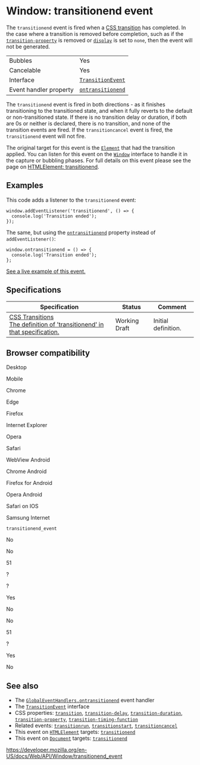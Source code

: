 Window: transitionend event
===========================

The `transitionend` event is fired when a [CSS transition](https://developer.mozilla.org/en-US/docs/Web/CSS/CSS_Transitions/Using_CSS_transitions) has completed. In the case where a transition is removed before completion, such as if the [`transition-property`](https://developer.mozilla.org/en-US/docs/Web/CSS/transition-property) is removed or [`display`](https://developer.mozilla.org/en-US/docs/Web/CSS/display) is set to `none`, then the event will not be generated.

<table><tbody><tr class="odd"><td>Bubbles</td><td>Yes</td></tr><tr class="even"><td>Cancelable</td><td>Yes</td></tr><tr class="odd"><td>Interface</td><td><a href="../transitionevent"><code>TransitionEvent</code></a></td></tr><tr class="even"><td>Event handler property</td><td><a href="../globaleventhandlers/ontransitionend"><code>ontransitionend</code></a></td></tr></tbody></table>

The `transitionend` event is fired in both directions - as it finishes transitioning to the transitioned state, and when it fully reverts to the default or non-transitioned state. If there is no transition delay or duration, if both are 0s or neither is declared, there is no transition, and none of the transition events are fired. If the `transitioncancel` event is fired, the `transitionend` event will not fire.

The original target for this event is the [`Element`](../element) that had the transition applied. You can listen for this event on the [`Window`](../window) interface to handle it in the capture or bubbling phases. For full details on this event please see the page on [HTMLElement: transitionend](../htmlelement/transitionend_event).

Examples
--------

This code adds a listener to the `transitionend` event:

    window.addEventListener('transitionend', () => {
      console.log('Transition ended');
    });

The same, but using the [`ontransitionend`](../globaleventhandlers/ontransitionend) property instead of `addEventListener()`:

    window.ontransitionend = () => {
      console.log('Transition ended');
    };

[See a live example of this event.](../htmlelement/transitionend_event#live_example)

Specifications
--------------

<table><thead><tr class="header"><th>Specification</th><th>Status</th><th>Comment</th></tr></thead><tbody><tr class="odd"><td><a href="https://drafts.csswg.org/css-transitions/#transitionend">CSS Transitions<br />
<span class="small">The definition of 'transitionend' in that specification.</span></a></td><td><span class="spec-wd">Working Draft</span></td><td>Initial definition.</td></tr></tbody></table>

Browser compatibility
---------------------

Desktop

Mobile

Chrome

Edge

Firefox

Internet Explorer

Opera

Safari

WebView Android

Chrome Android

Firefox for Android

Opera Android

Safari on IOS

Samsung Internet

`transitionend_event`

No

No

51

?

?

Yes

No

No

51

?

Yes

No

See also
--------

-   The [`GlobalEventHandlers.ontransitionend`](../globaleventhandlers/ontransitionend) event handler
-   The [`TransitionEvent`](../transitionevent) interface
-   CSS properties: [`transition`](https://developer.mozilla.org/en-US/docs/Web/CSS/transition), [`transition-delay`](https://developer.mozilla.org/en-US/docs/Web/CSS/transition-delay), [`transition-duration`](https://developer.mozilla.org/en-US/docs/Web/CSS/transition-duration), [`transition-property`](https://developer.mozilla.org/en-US/docs/Web/CSS/transition-property), [`transition-timing-function`](https://developer.mozilla.org/en-US/docs/Web/CSS/transition-timing-function)
-   Related events: [`transitionrun`](../document/transitionrun_event), [`transitionstart`](../document/transitionstart_event), [`transitioncancel`](../document/transitioncancel_event)
-   This event on [`HTMLElement`](../htmlelement) targets: [`transitionend`](../htmlelement/transitionend_event)
-   This event on [`Document`](../document) targets: [`transitionend`](../document/transitionend_event)

<a href="https://developer.mozilla.org/en-US/docs/Web/API/Window/transitionend_event" class="_attribution-link">https://developer.mozilla.org/en-US/docs/Web/API/Window/transitionend_event</a>
